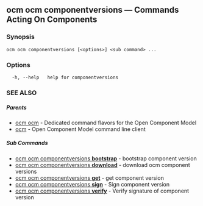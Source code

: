 ## ocm ocm componentversions &mdash; Commands Acting On Components

### Synopsis

```
ocm ocm componentversions [<options>] <sub command> ...
```

### Options

```
  -h, --help   help for componentversions
```

### SEE ALSO

##### Parents

* [ocm ocm](ocm_ocm.md)	 - Dedicated command flavors for the Open Component Model
* [ocm](ocm.md)	 - Open Component Model command line client


##### Sub Commands

* [ocm ocm componentversions <b>bootstrap</b>](ocm_ocm_componentversions_bootstrap.md)	 - bootstrap component version
* [ocm ocm componentversions <b>download</b>](ocm_ocm_componentversions_download.md)	 - download ocm component versions
* [ocm ocm componentversions <b>get</b>](ocm_ocm_componentversions_get.md)	 - get component version
* [ocm ocm componentversions <b>sign</b>](ocm_ocm_componentversions_sign.md)	 - Sign component version
* [ocm ocm componentversions <b>verify</b>](ocm_ocm_componentversions_verify.md)	 - Verify signature of component version

